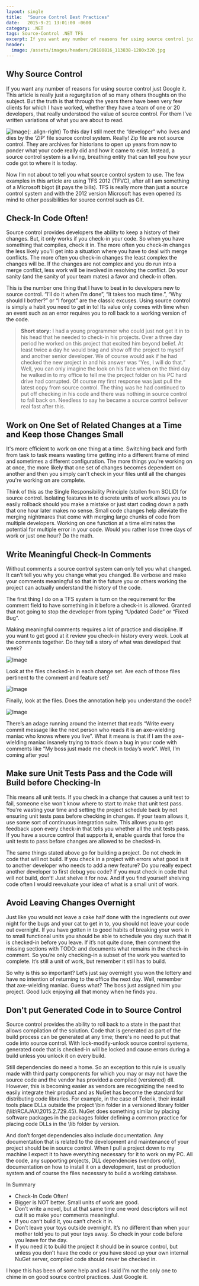 ```yaml
---
layout: single
title:  "Source Control Best Practices"
date:   2015-9-21 13:01:00 -0600
category: .NET
tags: Source-Control .NET TFS
excerpt: If you want any number of reasons for using source control just Google it.  This article is really just a regurgitation of so many others thoughts on the subject.  But the truth is that through the years there have been very few clients for which I have worked, whether they have a team of one or 20 developers, that really understood the value of source control.  For them I’ve written variations of what you about are to read.
header:
  image: /assets/images/headers/20180816_113838-1280x320.jpg
---
```

## Why Source Control

If you want any number of reasons for using source control just Google it.  This article is really just a regurgitation of so many others thoughts on the subject.  But the truth is that through the years there have been very few clients for which I have worked, whether they have a team of one or 20 developers, that really understood the value of source control.  For them I’ve written variations of what you are about to read.

![Image](/assets/images/posts/Source-Control-Best-Practices-Zip-File-Icon.gif "ZIP File Source Control"){: .align-right} To this day I still meet the “developer” who lives and dies by the ‘ZIP’ file source control system.  Really!  Zip file are not source control.  They are archives for historians to open up years from now to ponder what your code really did and how it came to exist.  Instead, a source control system is a living, breathing entity that can tell you how your code got to where it is today. 

Now I’m not about to tell you what source control system to use.  The few examples in this article are using TFS 2012 (TFVC), after all I am something of a Microsoft bigot (it pays the bills).  TFS is really more than just a source control system and with the 2012 version Microsoft has even opened its mind to other possibilities for source control such as Git.

## Check-In Code Often!

Source control provides developers the ability to keep a history of their changes.  But, it only works if you check-in your code.  So when you have something that compiles, check it in.  The more often you check-in changes the less likely you'll get into a situation where you have to deal with merge conflicts.  The more often you check-in changes the least complex the changes will be.  If the changes are not complex and you do run into a merge conflict, less work will be involved in resolving the conflict.  Do your sanity (and the sanity of your team mates) a favor and check-in often.

This is the number one thing that I have to beat in to developers new to source control.  “I’ll do it when I’m done”, “It takes too much time.”, “Why should I bother?” or “I forgot” are the classic excuses.  Using source control is simply a habit you need to get in to! Its value only comes with time when an event such as an error requires you to roll back to a working version of the code.

> **Short story:** I had a young programmer who could just not get it in to his head that he needed to check-in his projects.  Over a three day period he worked on this project that excited him beyond belief.  At least twice a day he would brag and show off the project to myself and another senior developer.  We of course would ask if he had checked the new project in and his answer was “Yes, I will do that.”  Well, you can only imagine the look on his face when on the third day he walked in to my office to tell me the project folder on his PC hard drive had corrupted.  Of course my first response was just pull the latest copy from source control.  The thing was he had continued to put off checking in his code and there was nothing in source control to fall back on.  Needless to say he became a source control believer real fast after this.

## Work on One Set of Related Changes at a Time and Keep those Changes Small

It's more efficient to work on one thing at a time.  Switching back and forth from task to task means wasting time getting into a different frame of mind and sometimes a different configuration.  The more things you're working on at once, the more likely that one set of changes becomes dependent on another and then you simply can't check in your files until all the changes you're working on are complete.

Think of this as the Single Responsibility Principle (stollen from SOLID) for source control.  Isolating features in to discrete units of work allows you to easily rollback should you make a mistake or just start coding down a path that one hour later makes no sense.   Small code changes help alleviate the merging nightmares that come with merging large chunks of code from multiple developers.   Working on one function at a time eliminates the potential for multiple error in your code.  Would you rather lose three days of work or just one hour?  Do the math.

## Write Meaningful Check-In Comments

Without comments a source control system can only tell you what changed.  It can’t tell you why you change what you changed.  Be verbose and make your comments meaningful so that in the future you or others working the project can actually understand the history of the code.

The first thing I do on a TFS system is turn on the requirement for the comment field to have something in it before a check-in is allowed.  Granted that not going to stop the developer from typing “Updated Code” or “Fixed Bug”.

Making meaningful comments requires a lot of practice and discipline.  If you want to get good at it review you check-in history every week.  Look at the comments together.  Do they tell a story of what was developed that week? 

![Image](/assets/images/posts/Source-Control-Best-Practices-VS-2012-TFS-Source-Control-History.png)

Look at the files checked-in in each change set.  Are each of those files pertinent to the comment and feature set?

![Image](/assets/images/posts/Source-Control-Best-Practices-VS-2012-Team-Explorer-Changeset-Details.png)

Finally, look at the files.  Does the annotation help you understand the code?

![Image](/assets/images/posts/Source-Control-Best-Practices-VS-2012-Annotated-File.png)

There’s an adage running around the internet that reads “Write every commit message like the next person who reads it is an axe-wielding maniac who knows where you live”.  What it means is that if I am the axe-wielding maniac insanely trying to track down a bug in your code with comments like “My boss just made me check in today’s work”.  Well, I’m coming after you!

## Make sure Unit Tests Pass and the Code will Build before Checking-In

This means all unit tests.  If you check in a change that causes a unit test to fail, someone else won't know where to start to make that unit test pass.  You're wasting your time and setting the project schedule back by not ensuring unit tests pass before checking in changes.  If your team allows it, use some sort of continuous integration suite.  This allows you to get feedback upon every check-in that tells you whether all the unit tests pass.  If you have a source control that supports it, enable guards that force the unit tests to pass before changes are allowed to be checked-in.

The same things stated above go for building a project.  Do not check in code that will not build.  If you check in a project with errors what good is it to another developer who needs to add a new feature?  Do you really expect another developer to first debug you code?  If you must check in code that will not build, don’t!  Just shelve it for now.  And if you find yourself shelving code often I would reevaluate your idea of what is a small unit of work.

## Avoid Leaving Changes Overnight

Just like you would not leave a cake half done with the ingredients out over night for the bugs and your cat to get in to, you should not leave your code out overnight.  If you have gotten in to good habits of breaking your work in to small functional units you should be able to schedule you day such that it is checked-in before you leave.  If it’s not quite done, then comment the missing sections with TODO: and documents what remains in the check-in comment.  So you’re only checking-in a subset of the work you wanted to complete.  It’s still a unit of work, but remember it still has to build.

So why is this so important?  Let’s just say overnight you won the lottery and have no intention of returning to the office the next day.  Well, remember that axe-wielding maniac.  Guess what?  The boss just assigned him you project.  Good luck enjoying all that money when he finds you.

## Don't put Generated Code in to Source Control

Source control provides the ability to roll back to a state in the past that allows compilation of the solution.  Code that is generated as part of the build process can be generated at any time; there's no need to put that code into source control.  With lock-modify-unlock source control systems, generated code that is checked-in will be locked and cause errors during a build unless you unlock it on every build.

Still dependencies do need a home.  So an exception to this rule is usually made with third party components for which you may or may not have the source code and the vendor has provided a compiled (versioned) dll.  However, this is becoming easier as vendors are recognizing the need to easily integrate their product and as NuGet has become the standard for distributing code libraries.  For example, in the case of Telerik, their install tools place DLLs outside the project \bin folder in a versioned library folder (\lib\RCAJAX\2015.2.729.45). NuGet does something similar by placing software packages in the packages folder defining a common practice for placing code DLLs in the \lib folder by version.

And don’t forget dependencies also include documentation.  Any documentation that is related to the development and maintenance of your project should be in source control.  When I pull a project down to my machine I expect it to have everything necessary for it to work on my PC.  All the code, any supporting projects, DLL dependencies (vendors only), documentation on how to install it on a development, test or production system and of course the files necessary to build a working database.

In Summary
- Check-In Code Often!
- Bigger is NOT better.  Small units of work are good.
- Don’t write a novel, but at that same time one word descriptors will not cut it so make your comments meaningful.
- If you can’t build it, you can’t check it in.
- Don’t leave your toys outside overnight.  It’s no different than when your mother told you to put your toys away.  So check in your code before you leave for the day.
- If you need it to build the project it should be in source control, but unless you don’t have the code or you have stood up your own internal NuGet server, compiled code should never be checked in.

I hope this has been of some help and as I said I’m not the only one to chime in on good source control practices.  Just Google it.
